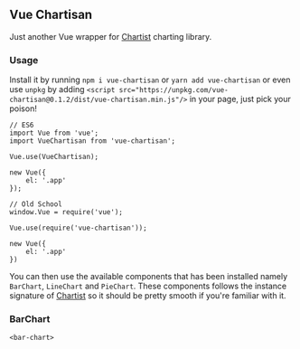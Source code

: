 ## Vue Chartisan

Just another Vue wrapper for [Chartist](http://gionkunz.github.io/chartist-js/) charting library.

### Usage
Install it by running `npm i vue-chartisan` or `yarn add vue-chartisan` or even use `unpkg` by adding `<script src="https://unpkg.com/vue-chartisan@0.1.2/dist/vue-chartisan.min.js"/>` in your page, just pick your poison!

```
// ES6
import Vue from 'vue';
import VueChartisan from 'vue-chartisan';

Vue.use(VueChartisan);

new Vue({
    el: '.app'
});

// Old School
window.Vue = require('vue');

Vue.use(require('vue-chartisan'));

new Vue({
    el: '.app'
})
```
You can then use the available components that has been installed namely `BarChart`, `LineChart` and `PieChart`. These components follows the instance signature of [Chartist]() so it should be pretty smooth if you're familiar with it.

### BarChart

```
<bar-chart>
```
